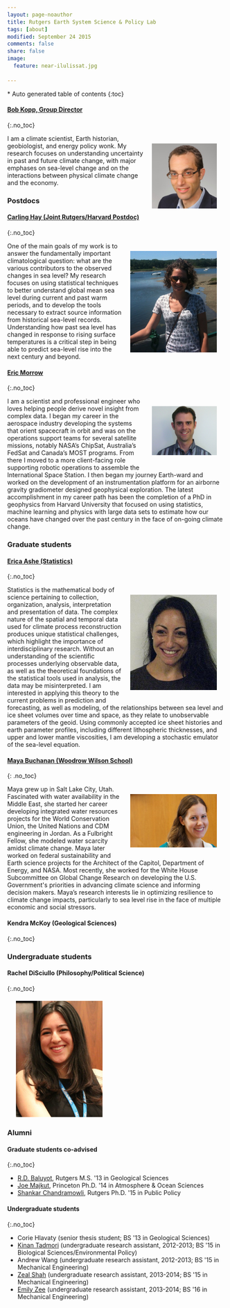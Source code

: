 ```yaml
---
layout: page-noauthor
title: Rutgers Earth System Science & Policy Lab
tags: [about]
modified: September 24 2015
comments: false
share: false
image:
  feature: near-ilulissat.jpg

---
```


<section id="table-of-contents" class="toc">
<div id="drawer" markdown="1">
*  Auto generated table of contents
{:toc}
</div>
</section><!-- /#table-of-contents -->

#### [Bob Kopp, Group Director](/)
{:.no_toc}

<div>
<a href="/"><div style="float: right; margin: 20px; max-width: 150px"><img src="portraits/bobkopp.jpg"></div></a>

 I am a climate scientist, Earth historian, geobiologist, and energy policy wonk. My research focuses on understanding uncertainty in past and future climate change, with major emphases on sea-level
change and on the interactions between physical climate change and the economy.
</div>

### Postdocs

#### [Carling Hay (Joint Rutgers/Harvard Postdoc)](https://www.linkedin.com/profile/view?id=285982903)
{:.no_toc} 

<div>
<a href="https://www.linkedin.com/profile/view?id=285982903"><div style="float: right; margin: 20px; max-width: 200px"><img src="portraits/carlinghay.jpg"></div></a>
One of the main goals of my work is to answer the fundamentally important climatological question:  what are the various contributors to the observed changes in sea level?  My research focuses on using statistical techniques to better understand global mean sea level during current and past warm periods, and to develop the tools necessary to extract source information from historical sea-level records.  Understanding how past sea level has changed in response to rising surface temperatures is a critical step in being able to predict sea-level rise into the next century and beyond.
</div>

#### [Eric Morrow](https://www.linkedin.com/profile/view?id=88942342)
{:.no_toc}

<div>
<a href="https://www.linkedin.com/profile/view?id=88942342"><div style="float:right; margin: 20px; max-width: 150px"><img src="portraits/ericmorrow.jpg"></div></a>
I am a scientist and professional engineer who loves helping people derive novel insight from complex data. I began my career in the aerospace industry developing the systems that orient spacecraft in orbit and was on the operations support teams for several satellite missions, notably NASA’s ChipSat, Australia’s FedSat and Canada’s MOST programs. From there I moved to a more client-facing role supporting robotic operations to assemble the International Space Station. I then began my journey Earth-ward and worked on the development of an instrumentation platform for an airborne gravity gradiometer designed geophysical exploration. The latest accomplishment in my career path has been the completion of a PhD in geophysics from Harvard University that focused on using statistics, machine learning and physics with large data sets to estimate how our oceans have changed over the past century in the face of on-going climate change.
</div>

### Graduate students

#### [Erica Ashe  (Statistics)](https://www.linkedin.com/profile/view?id=10136757)
{:.no_toc}

<div>
<a href="https://www.linkedin.com/profile/view?id=10136757"><div style="float: right; margin: 20px; max-width: 200px"><img src="portraits/ericaashe.jpg"></div></a>
Statistics is the mathematical body of science pertaining to collection, organization, analysis, interpretation and presentation of data.  The complex nature of the spatial and temporal data used for
climate process reconstruction produces unique statistical challenges, which highlight the importance of interdisciplinary research.  Without an understanding of the scientific processes underlying
observable data, as well as the theoretical foundations of the statistical tools used in analysis, the data may be misinterpreted.  I am interested in applying this theory to the current problems in
prediction and forecasting, as well as modeling, of the relationships between sea level and ice sheet volumes over time and space, as they relate to unobservable parameters of the geoid.  Using
commonly accepted ice sheet histories and earth parameter profiles, including different lithospheric thicknesses, and upper and lower mantle viscosities, I am developing a stochastic emulator of the
sea-level equation.
</div>

#### [Maya Buchanan (Woodrow Wilson School)](https://www.linkedin.com/profile/view?id=22120048) 
{: .no_toc}

<div>
<a href="https://www.linkedin.com/profile/view?id=22120048"><div style="float: right; margin: 20px; max-width: 200px"><img src="portraits/mayabuchanan.jpg"></div></a>
Maya grew up in Salt Lake City, Utah. Fascinated with water availability in the Middle East, she started her career developing integrated water resources projects for the World Conservation Union, the
United Nations and CDM engineering in Jordan. As a Fulbright Fellow, she modeled water scarcity amidst climate change. Maya later worked on federal sustainability and Earth science projects for the
Architect of the Capitol, Department of Energy, and NASA. Most recently, she worked for the White House Subcommittee on Global Change Research on developing the U.S. Government's priorities in
advancing climate science and informing decision makers. Maya’s research interests lie in optimizing resilience to climate change impacts, particularly to sea level rise in the face of multiple
economic and social stressors.
</div>

#### Kendra McKoy (Geological Sciences)
{:.no_toc}

### Undergraduate students

#### Rachel DiSciullo (Philosophy/Political Science)
{:.no_toc}

<div>
<a href=""><div style="margin: 20px; max-width: 200px"><img src="portraits/racheldisciullo.jpg"></div></a></div>

### Alumni

#### Graduate students co-advised
{:.no_toc}

* [R.D. Baluyot](https://www.linkedin.com/pub/ronidell-baluyot/72/2b5/359), Rutgers M.S. '13 in Geological Sciences
* [Joe Majkut](https://www.linkedin.com/pub/joseph-majkut/4b/485/683), Princeton  Ph.D. '14 in Atmosphere & Ocean Sciences
* [Shankar Chandramowli](https://www.linkedin.com/pub/shankar-chandramowli/10/4a9/78), Rutgers Ph.D. '15 in Public Policy


#### Undergraduate students
{:.no_toc}

* Corie Hlavaty (senior thesis student; BS '13 in Geological Sciences)
* [Kinan Tadmori](https://www.linkedin.com/pub/kinan-tadmori/b0/42a/212) (undergraduate research assistant, 2012-2013; BS '15 in Biological Sciences/Environmental Policy)
* Andrew Wang (undergraduate research assistant, 2012-2013; BS '15 in Mechanical Engineering)
* [Zeal Shah](https://www.linkedin.com/pub/zeal-shah/a3/902/353) (undergraduate research assistant, 2013-2014; BS '15 in Mechanical Engineering)
* [Emily Zee](https://www.linkedin.com/pub/emily-zee/89/19a/56) (undergraduate research assistant, 2013-2014; BS '16 in Mechanical Engineering)

